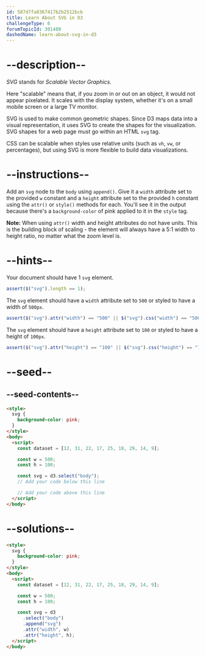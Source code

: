 ```yaml
---
id: 587d7fa8367417b2b2512bcb
title: Learn About SVG in D3
challengeType: 6
forumTopicId: 301489
dashedName: learn-about-svg-in-d3
---
```


# --description--

<dfn>SVG</dfn> stands for <dfn>Scalable Vector Graphics</dfn>.

Here "scalable" means that, if you zoom in or out on an object, it would not appear pixelated. It scales with the display system, whether it's on a small mobile screen or a large TV monitor.

SVG is used to make common geometric shapes. Since D3 maps data into a visual representation, it uses SVG to create the shapes for the visualization. SVG shapes for a web page must go within an HTML `svg` tag.

CSS can be scalable when styles use relative units (such as `vh`, `vw`, or percentages), but using SVG is more flexible to build data visualizations.

# --instructions--

Add an `svg` node to the `body` using `append()`. Give it a `width` attribute set to the provided `w` constant and a `height` attribute set to the provided `h` constant using the `attr()` or `style()` methods for each. You'll see it in the output because there's a `background-color` of pink applied to it in the `style` tag.

**Note:** When using `attr()` width and height attributes do not have units. This is the building block of scaling - the element will always have a 5:1 width to height ratio, no matter what the zoom level is.

# --hints--

Your document should have 1 `svg` element.

```js
assert($("svg").length == 1);
```

The `svg` element should have a `width` attribute set to `500` or styled to have a width of `500px`.

```js
assert($("svg").attr("width") == "500" || $("svg").css("width") == "500px");
```

The `svg` element should have a `height` attribute set to `100` or styled to have a height of `100px`.

```js
assert($("svg").attr("height") == "100" || $("svg").css("height") == "100px");
```

# --seed--

## --seed-contents--

```html
<style>
  svg {
    background-color: pink;
  }
</style>
<body>
  <script>
    const dataset = [12, 31, 22, 17, 25, 18, 29, 14, 9];

    const w = 500;
    const h = 100;

    const svg = d3.select("body");
    // Add your code below this line

    // Add your code above this line
  </script>
</body>
```

# --solutions--

```html
<style>
  svg {
    background-color: pink;
  }
</style>
<body>
  <script>
    const dataset = [12, 31, 22, 17, 25, 18, 29, 14, 9];

    const w = 500;
    const h = 100;

    const svg = d3
      .select("body")
      .append("svg")
      .attr("width", w)
      .attr("height", h);
  </script>
</body>
```
